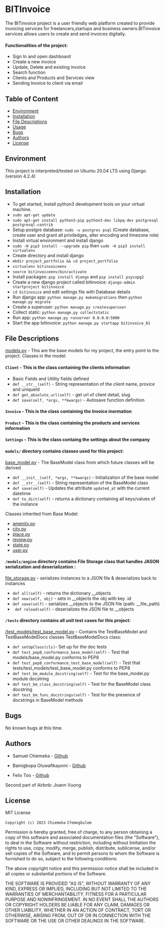 # BITInvoice
The BITinvoice project is a user friendly web platform created to provide invoicing services for freelancers,startups and business owners.BITinvoice services allows users to create and send invoices digitally.

#### Functionalities of the project:
* Sign In and open dashboard
* Create a new invoice
* Update, Delete and existing invoice
* Search function
* Clients and Products and Services view
* Sending Invoice to client via email

## Table of Content
* [Environment](#environment)
* [Installation](#installation)
* [File Descriptions](#file-descriptions)
* [Usage](#usage)
* [Bugs](#bugs)
* [Authors](#authors)
* [License](#license)

## Environment
This project is interpreted/tested on Ubuntu 20.04 LTS using Django (version 4.2.4)

## Installation
* To get started, install python3 development tools on your virtual machine.
* `sudo apt-get update`
* `sudo apt-get install python3-pip python3-dev libpq-dev postgresql postgresql-contrib`
* Setup postgre database: `sudo -u postgres psql` (Create database, create user and grant all priviledges, alter encoding and timezone role)
* Install virtual environment and install django
* `sudo -H pip3 install --upgrade pip` then `sudo -H pip3 install virtualenv`
* Create directory and install django 
* `mkdir project_portfolio && cd project_portfolio`
* `virtualenv bitinvoiceenv`
* `source bitinvoiceenv/bin/activate`
* Install packages: `pip install django` and `pip install psycopg2`
* Create a new django project called bitinvoice: `django-admin startproject bitinvoice`
* `cd bitinvoice` and edit settings file with Database details
* Run django app: `python manage.py makemigrations` then `python manage.py migrate`
* Create a superuser: `python manage.py createsuperuser`
* Collect static: `python manage.py collectstatic`
* Run app: `python manage.py runserver 0.0.0.0:5000`
* Start the app bitinvoice: `python manage.py startapp bitinvoice_01`

## File Descriptions
[models.py](bitinvoice_01/models.py) - This are the base models for my project, the entry point to the project. 
Classes in the model:
#### `Client` - This is the class containing the clients information
* Basic Fields and Utility fields defined
* `def __str__(self)` - String representation of the client name, provice and uniqueId
* `def get_absolute_url(self)` - get url of client detail, slug
* `def save(self, *args, **kwargs)` - Autosave function definition

#### `Invoice` - This is the class containing the Invoice inormation

#### `Product` - This is the class containing the products and services information

#### `Settings` - This is the class containg the settings about the company


#### `models/` directory contains classes used for this project:
[base_model.py](/models/base_model.py) - The BaseModel class from which future classes will be derived
* `def __init__(self, *args, **kwargs)` - Initialization of the base model
* `def __str__(self)` - String representation of the BaseModel class
* `def save(self)` - Updates the attribute `updated_at` with the current datetime
* `def to_dict(self)` - returns a dictionary containing all keys/values of the instance

Classes inherited from Base Model:
* [amenity.py](/models/amenity.py)
* [city.py](/models/city.py)
* [place.py](/models/place.py)
* [review.py](/models/review.py)
* [state.py](/models/state.py)
* [user.py](/models/user.py)

#### `/models/engine` directory contains File Storage class that handles JASON serialization and deserialization :
[file_storage.py](/models/engine/file_storage.py) - serializes instances to a JSON file & deserializes back to instances
* `def all(self)` - returns the dictionary __objects
* `def new(self, obj)` - sets in __objects the obj with key <obj class name>.id
* `def save(self)` - serializes __objects to the JSON file (path: __file_path)
* ` def reload(self)` -  deserializes the JSON file to __objects

#### `/tests` directory contains all unit test cases for this project:
[/test_models/test_base_model.py](/tests/test_models/test_base_model.py) - Contains the TestBaseModel and TestBaseModelDocs classes
TestBaseModelDocs class:
* `def setUpClass(cls)`- Set up for the doc tests
* `def test_pep8_conformance_base_model(self)` - Test that models/base_model.py conforms to PEP8
* `def test_pep8_conformance_test_base_model(self)` - Test that tests/test_models/test_base_model.py conforms to PEP8
* `def test_bm_module_docstring(self)` - Test for the base_model.py module docstring
* `def test_bm_class_docstring(self)` - Test for the BaseModel class docstring
* `def test_bm_func_docstrings(self)` - Test for the presence of docstrings in BaseModel methods

## Bugs
No known bugs at this time. 

## Authors
* Samuel Chiemeka - [Github](https://github.com/chiemekaifemegbulem)

* Bamigbopa Oluwafikayomi - [Github](https://github.com/faykey)
* Felix Too - [Github](https://github.com/felixtoo48) 

Second part of Airbnb: Joann Vuong
## License

MIT License

`Copyright (c) 2023 Chiemeka`
  `Ifemegbulem`

Permission is hereby granted, free of charge, to any person obtaining a copy
of this software and associated documentation files (the "Software"), to deal
in the Software without restriction, including without limitation the rights
to use, copy, modify, merge, publish, distribute, sublicense, and/or sell
copies of the Software, and to permit persons to whom the Software is
furnished to do so, subject to the following conditions:

The above copyright notice and this permission notice shall be included in all
copies or substantial portions of the Software.

THE SOFTWARE IS PROVIDED "AS IS", WITHOUT WARRANTY OF ANY KIND, EXPRESS OR
IMPLIED, INCLUDING BUT NOT LIMITED TO THE WARRANTIES OF MERCHANTABILITY,
FITNESS FOR A PARTICULAR PURPOSE AND NONINFRINGEMENT. IN NO EVENT SHALL THE
AUTHORS OR COPYRIGHT HOLDERS BE LIABLE FOR ANY CLAIM, DAMAGES OR OTHER
LIABILITY, WHETHER IN AN ACTION OF CONTRACT, TORT OR OTHERWISE, ARISING FROM,
OUT OF OR IN CONNECTION WITH THE SOFTWARE OR THE USE OR OTHER DEALINGS IN THE
SOFTWARE.
